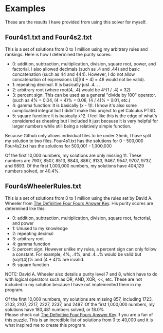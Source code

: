 # Examples
These are the results I have provided from using this solver for myself.
## Four4s1.txt and Four4s2.txt
This is a set of solutions from 0 to 1 million using my arbitrary rules and rankings. Here is how I determined the purity scores:
* 0: addition, subtraction, multiplication, division, square root, power, and factorial. I also allowed decimals (such as .4 and .44) and basic concatenation (such as 44 and 444). However, I do not allow concatenation of expressions (4||(4 + 4) = 48 would not be valid).
* 1: repeating decimal. It is basically just .4... .
* 2: arbitrary root (where root(4, .4) would be 4^(1 / .4) = 32)
* 3: percent sign. This can be used as a general "divide by 100" operator. (such as 4% = 0.04, (4 + 4)% = 0.08, (4 / 4)% = 0.01, etc.)
* 4: gamma function: It is basically (x - 1)!. I know it's also some complicated integral but I didn't make this project to get Calculus PTSD.
* 5: square function: It is basically x^2. I feel like this is the edge of what's considered as cheating but I included it just because it is very helpful for larger numbers while still being a relatively simple function.

Because Github only allows individual files to be under 25mb, I have split my solution to two files.
Four4s1.txt has the solutions for 0 - 500,000
Four4s2.txt has the solutions for 500,001 - 1,000,000

Of the first 10,000 numbers, my solutions are only missing 11. These numbers are 7907, 8507, 8513, 8843, 8867, 9133, 9467, 9547, 9707, 9737, and 9893.
Of the first 1,000,000 numbers, my solutions have 404,129 numbers solved, or 40.4%.

## Four4sWheelerRules.txt
This is a set of solutions from 0 to 1 million using the rules set by David A. Wheeler from [The Definitive Four Fours Answer Key](https://dwheeler.com/fourfours/). His purity scores are determined like this:
* 0: addition, subtraction, multiplication, division, square root, factorial, and power
* 1: Unused to my knowledge
* 2: repeating decimal
* 3: arbitrary root
* 4: gamma function
* 5: percent sign. However unlike my rules, a percent sign can only follow a constant. For example, 4%, .4%, and .4...% would be valid but (sqrt(4))% and (4 + 4)% are invalid.
* 6: square function

NOTE: David A. Wheeler also details a purity level 7 and 8, which have to do with logical operators such as OR, AND, XOR, <<, etc. These are not included in my solution because I have not implemented them in my program.

Of the first 10,000 numbers, my solutions are missing 857, including 1723, 2103, 2107, 2217, 2227, 2237, and 2487.
Of the first 1,000,000 numbers, my solutions have 180,481 numbers solved, or 18.0%
<br/>
Please check out [The Definitive Four Fours Answer Key](https://dwheeler.com/fourfours/) if you are a fan of this puzzle. This is an incredible list of solutions from 0 to 40,000 and it is what inspired me to create this program.
